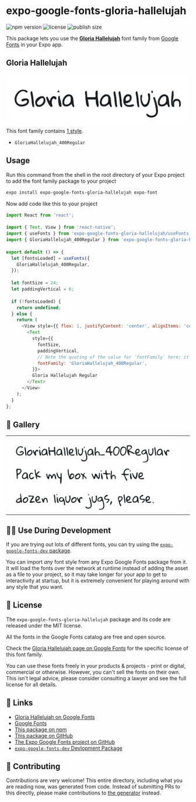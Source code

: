 # expo-google-fonts-gloria-hallelujah

![npm version](https://flat.badgen.net/npm/v/expo-google-fonts-gloria-hallelujah)
![license](https://flat.badgen.net/github/license/expo/google-fonts)
![publish size](https://flat.badgen.net/packagephobia/install/expo-google-fonts-gloria-hallelujah)

This package lets you use the [**Gloria Hallelujah**](https://fonts.google.com/specimen/Gloria+Hallelujah) font family from [Google Fonts](https://fonts.google.com/) in your Expo app.

## Gloria Hallelujah

![Gloria Hallelujah](./font-family.png)

This font family contains [1 style](#-gallery).

- `GloriaHallelujah_400Regular`

## Usage

Run this command from the shell in the root directory of your Expo project to add the font family package to your project
```sh
expo install expo-google-fonts-gloria-hallelujah expo-font
```

Now add code like this to your project
```js
import React from 'react';

import { Text, View } from 'react-native';
import { useFonts } from 'expo-google-fonts-gloria-hallelujah/useFonts';
import { GloriaHallelujah_400Regular } from 'expo-google-fonts-gloria-hallelujah/400Regular';

export default () => {
  let [fontsLoaded] = useFonts({
    GloriaHallelujah_400Regular,
  });

  let fontSize = 24;
  let paddingVertical = 6;

  if (!fontsLoaded) {
    return undefined;
  } else {
    return (
      <View style={{ flex: 1, justifyContent: 'center', alignItems: 'center' }}>
        <Text
          style={{
            fontSize,
            paddingVertical,
            // Note the quoting of the value for `fontFamily` here; it expects a string!
            fontFamily: 'GloriaHallelujah_400Regular',
          }}>
          Gloria Hallelujah Regular
        </Text>
      </View>
    );
  }
};

```

## 🔡 Gallery


||||
|-|-|-|
|![GloriaHallelujah_400Regular](.//400Regular/GloriaHallelujah_400Regular.ttf.png)||||


## 👩‍💻 Use During Development

If you are trying out lots of different fonts, you can try using the [`expo-google-fonts-dev` package](https://github.com/freeboub/google-fonts/tree/master/font-packages/dev#readme).

You can import *any* font style from any Expo Google Fonts package from it. It will load the fonts
over the network at runtime instead of adding the asset as a file to your project, so it may take longer
for your app to get to interactivity at startup, but it is extremely convenient
for playing around with any style that you want.

## 📖 License

The `expo-google-fonts-gloria-hallelujah` package and its code are released under the MIT license.

All the fonts in the Google Fonts catalog are free and open source.

Check the [Gloria Hallelujah page on Google Fonts](https://fonts.google.com/specimen/Gloria+Hallelujah) for the specific license of this font family.

You can use these fonts freely in your products & projects - print or digital, commercial or otherwise. However, you can't sell the fonts on their own. This isn't legal advice, please consider consulting a lawyer and see the full license for all details.

## 🔗 Links

- [Gloria Hallelujah on Google Fonts](https://fonts.google.com/specimen/Gloria+Hallelujah)
- [Google Fonts](https://fonts.google.com/)
- [This package on npm](https://www.npmjs.com/package/expo-google-fonts-gloria-hallelujah)
- [This package on GitHub](https://github.com/freeboub/google-fonts/tree/master/font-packages/gloria-hallelujah)
- [The Expo Google Fonts project on GitHub](https://github.com/freeboub/google-fonts)
- [`expo-google-fonts-dev` Devlopment Package](https://github.com/freeboub/google-fonts/tree/master/font-packages/dev)

## 🤝 Contributing

Contributions are very welcome! This entire directory, including what you are reading now, was generated from code. Instead of submitting PRs to this directly, please make contributions to [the generator](https://github.com/freeboub/google-fonts/tree/master/packages/generator) instead.
